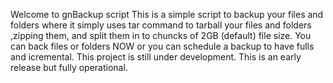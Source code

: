 Welcome to gnBackup script
This is a simple script to backup your files and folders where it simply
uses tar command to tarball your files and folders ,zipping them, and 
split them in to chuncks of 2GB (default) file size. You can back files or
folders NOW or you can schedule a backup to have fulls and icremental.
This project is still under development. This is an early release but 
fully operational.  
